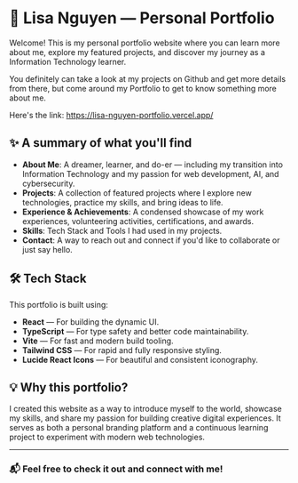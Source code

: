 # 🌟 Lisa Nguyen — Personal Portfolio

Welcome! This is my personal portfolio website where you can learn more about me, explore my featured projects, and discover my journey as a Information Technology learner. 

You definitely can take a look at my projects on Github and get more details from there, but come around my Portfolio to get to know something more about me.

Here's the link: https://lisa-nguyen-portfolio.vercel.app/

## ✨ A summary of what you'll find

- **About Me**: A dreamer, learner, and do-er — including my transition into Information Technology and my passion for web development, AI, and cybersecurity.
- **Projects**: A collection of featured projects where I explore new technologies, practice my skills, and bring ideas to life.
- **Experience & Achievements**: A condensed showcase of my work experiences, volunteering activities, certifications, and awards.
- **Skills**: Tech Stack and Tools I had used in my projects.
- **Contact**: A way to reach out and connect if you'd like to collaborate or just say hello.

## 🛠️ Tech Stack

This portfolio is built using:

- **React** — For building the dynamic UI.
- **TypeScript** — For type safety and better code maintainability.
- **Vite** — For fast and modern build tooling.
- **Tailwind CSS** — For rapid and fully responsive styling.
- **Lucide React Icons** — For beautiful and consistent iconography.

## 💡 Why this portfolio?

I created this website as a way to introduce myself to the world, showcase my skills, and share my passion for building creative digital experiences. It serves as both a personal branding platform and a continuous learning project to experiment with modern web technologies.

---

### 📬 Feel free to check it out and connect with me!

